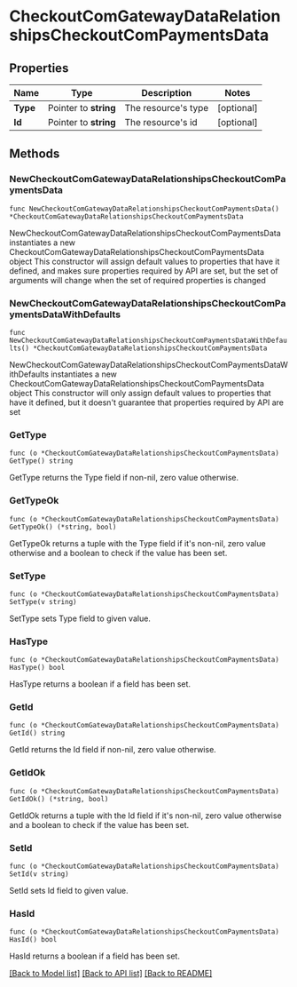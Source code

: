 # CheckoutComGatewayDataRelationshipsCheckoutComPaymentsData

## Properties

Name | Type | Description | Notes
------------ | ------------- | ------------- | -------------
**Type** | Pointer to **string** | The resource&#39;s type | [optional] 
**Id** | Pointer to **string** | The resource&#39;s id | [optional] 

## Methods

### NewCheckoutComGatewayDataRelationshipsCheckoutComPaymentsData

`func NewCheckoutComGatewayDataRelationshipsCheckoutComPaymentsData() *CheckoutComGatewayDataRelationshipsCheckoutComPaymentsData`

NewCheckoutComGatewayDataRelationshipsCheckoutComPaymentsData instantiates a new CheckoutComGatewayDataRelationshipsCheckoutComPaymentsData object
This constructor will assign default values to properties that have it defined,
and makes sure properties required by API are set, but the set of arguments
will change when the set of required properties is changed

### NewCheckoutComGatewayDataRelationshipsCheckoutComPaymentsDataWithDefaults

`func NewCheckoutComGatewayDataRelationshipsCheckoutComPaymentsDataWithDefaults() *CheckoutComGatewayDataRelationshipsCheckoutComPaymentsData`

NewCheckoutComGatewayDataRelationshipsCheckoutComPaymentsDataWithDefaults instantiates a new CheckoutComGatewayDataRelationshipsCheckoutComPaymentsData object
This constructor will only assign default values to properties that have it defined,
but it doesn't guarantee that properties required by API are set

### GetType

`func (o *CheckoutComGatewayDataRelationshipsCheckoutComPaymentsData) GetType() string`

GetType returns the Type field if non-nil, zero value otherwise.

### GetTypeOk

`func (o *CheckoutComGatewayDataRelationshipsCheckoutComPaymentsData) GetTypeOk() (*string, bool)`

GetTypeOk returns a tuple with the Type field if it's non-nil, zero value otherwise
and a boolean to check if the value has been set.

### SetType

`func (o *CheckoutComGatewayDataRelationshipsCheckoutComPaymentsData) SetType(v string)`

SetType sets Type field to given value.

### HasType

`func (o *CheckoutComGatewayDataRelationshipsCheckoutComPaymentsData) HasType() bool`

HasType returns a boolean if a field has been set.

### GetId

`func (o *CheckoutComGatewayDataRelationshipsCheckoutComPaymentsData) GetId() string`

GetId returns the Id field if non-nil, zero value otherwise.

### GetIdOk

`func (o *CheckoutComGatewayDataRelationshipsCheckoutComPaymentsData) GetIdOk() (*string, bool)`

GetIdOk returns a tuple with the Id field if it's non-nil, zero value otherwise
and a boolean to check if the value has been set.

### SetId

`func (o *CheckoutComGatewayDataRelationshipsCheckoutComPaymentsData) SetId(v string)`

SetId sets Id field to given value.

### HasId

`func (o *CheckoutComGatewayDataRelationshipsCheckoutComPaymentsData) HasId() bool`

HasId returns a boolean if a field has been set.


[[Back to Model list]](../README.md#documentation-for-models) [[Back to API list]](../README.md#documentation-for-api-endpoints) [[Back to README]](../README.md)


